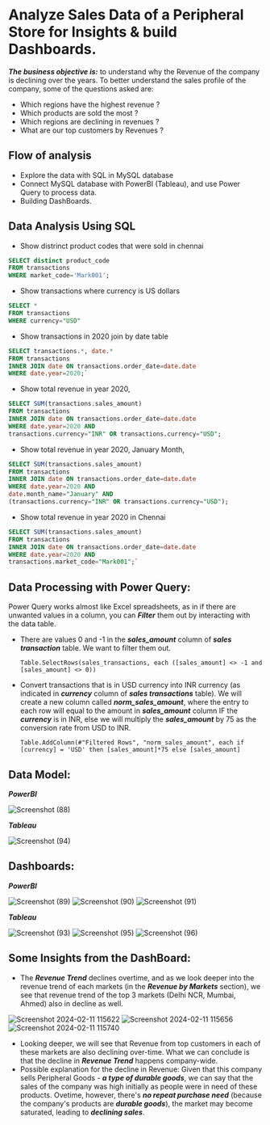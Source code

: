# Analyze Sales Data of a Peripheral Store for Insights & build Dashboards.  
***The business objective is:*** to understand why the Revenue of the company is declining over the years. To better understand the sales profile of the company, some of the questions asked are:
- Which regions have the highest revenue ?
- Which products are sold the most ?
- Which regions are declining in revenues ?
- What are our top customers by Revenues ? 

## Flow of analysis
- Explore the data with SQL in MySQL database  
- Connect MySQL database with PowerBI (Tableau), and use Power Query to process data.
- Building DashBoards.

## Data Analysis Using SQL
- Show distrinct product codes that were sold in chennai
```SQL
SELECT distinct product_code
FROM transactions 
WHERE market_code='Mark001';
```

- Show transactions where currency is US dollars
```SQL
SELECT * 
FROM transactions
WHERE currency="USD"
```

- Show transactions in 2020 join by date table
```SQL
SELECT transactions.*, date.*
FROM transactions
INNER JOIN date ON transactions.order_date=date.date
WHERE date.year=2020;`
```

- Show total revenue in year 2020,
```SQL
SELECT SUM(transactions.sales_amount)
FROM transactions
INNER JOIN date ON transactions.order_date=date.date 
WHERE date.year=2020 AND
transactions.currency="INR" OR transactions.currency="USD";
```
	
- Show total revenue in year 2020, January Month,
```SQL
SELECT SUM(transactions.sales_amount)
FROM transactions
INNER JOIN date ON transactions.order_date=date.date
WHERE date.year=2020 AND
date.month_name="January" AND
(transactions.currency="INR" OR transactions.currency="USD");
```

- Show total revenue in year 2020 in Chennai
```SQL
SELECT SUM(transactions.sales_amount)
FROM transactions
INNER JOIN date ON transactions.order_date=date.date 
WHERE date.year=2020 AND
transactions.market_code="Mark001";`
```
## Data Processing with Power Query: 
Power Query works almost like Excel spreadsheets, as in if there are unwanted values in a column, you can ***Filter*** them out by interacting with the data table.  

- There are values 0 and -1 in the ***sales_amount*** column of ***sales transaction*** table. We want to filter them out.

    `Table.SelectRows(sales_transactions, each ([sales_amount] <> -1 and [sales_amount] <> 0))`

- Convert transactions that is in USD currency into INR currency (as indicated in ***currency*** column of ***sales transactions*** table). We will create a new column called ***norm_sales_amount***, where the entry to each row will equal to the amount in ***sales_amount*** column IF the ***currency*** is in INR, else we will multiply the ***sales_amount*** by 75 as the conversion rate from USD to INR. 

    `Table.AddColumn(#"Filtered Rows", "norm_sales_amount", each if [currency] = 'USD' then [sales_amount]*75 else [sales_amount]`

## Data Model:
***PowerBI***  

![Screenshot (88)](https://github.com/DannyQN123/Sales_Insight_DataAnalysis/assets/107457149/1f2c989a-5aa3-4c4f-a802-c8154294158e)

***Tableau***  

![Screenshot (94)](https://github.com/DannyQN123/Sales_Insight_DataAnalysis/assets/107457149/d7f66425-e825-4c63-8567-69e0287af5d2)


## Dashboards:
***PowerBI***  

![Screenshot (89)](https://github.com/DannyQN123/Sales_Insight_DataAnalysis/assets/107457149/984db5a1-e267-4985-92d5-55ef965b3a86)
![Screenshot (90)](https://github.com/DannyQN123/Sales_Insight_DataAnalysis/assets/107457149/9a134686-739b-4175-8aab-58f6096bec9d)
![Screenshot (91)](https://github.com/DannyQN123/Sales_Insight_DataAnalysis/assets/107457149/d377c868-89d5-4f15-8914-a120dfe37837)

***Tableau***  

![Screenshot (93)](https://github.com/DannyQN123/Sales_Insight_DataAnalysis/assets/107457149/8ebce609-e159-4fd2-966d-bf7bc9f1df84)
![Screenshot (95)](https://github.com/DannyQN123/Sales_Insight_DataAnalysis/assets/107457149/cb6d1a9a-2bd0-4002-b941-2d66538b8ea5)
![Screenshot (96)](https://github.com/DannyQN123/Sales_Insight_DataAnalysis/assets/107457149/517d4824-7860-4139-9d72-8c2c3ba8e567)

## Some Insights from the DashBoard: 
- The ***Revenue Trend*** declines overtime, and as we look deeper into the revenue trend of each markets (in the ***Revenue by Markets*** section), we see that revenue trend of the top 3 markets (Delhi NCR, Mumbai, Ahmed) also in decline as well.

![Screenshot 2024-02-11 115622](https://github.com/DannyQN123/Sales_Insight_DataAnalysis/assets/107457149/67162b56-15ff-4b89-a765-df94f7f219e4)
![Screenshot 2024-02-11 115656](https://github.com/DannyQN123/Sales_Insight_DataAnalysis/assets/107457149/e3941a3f-002e-4362-89c2-97c52af197ab)
![Screenshot 2024-02-11 115740](https://github.com/DannyQN123/Sales_Insight_DataAnalysis/assets/107457149/0c1f851d-4c35-4f17-98e2-ca344c289210)  

- Looking deeper, we will see that Revenue from top customers in each of these markets are also declining over-time. What we can conclude is that the decline in ***Revenue Trend*** happens company-wide.
- Possible explanation for the decline in Revenue: Given that this company sells Peripheral Goods - ***a type of durable goods***, we can say that the sales of the company was high initially as people were in need of these products. Ovetime, however, there's ***no repeat purchase need*** (because the company's products are ***durable goods***), the market may become saturated, leading to ***declining sales***.

    
